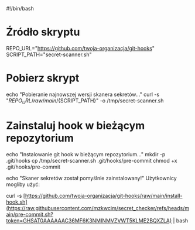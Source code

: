 #!/bin/bash

# Źródło skryptu
REPO_URL="https://github.com/twoja-organizacja/git-hooks"
SCRIPT_PATH="secret-scanner.sh"

# Pobierz skrypt
echo "Pobieranie najnowszej wersji skanera sekretów..."
curl -s "${REPO_URL}/raw/main/${SCRIPT_PATH}" -o /tmp/secret-scanner.sh

# Zainstaluj hook w bieżącym repozytorium
echo "Instalowanie git hook w bieżącym repozytorium..."
mkdir -p .git/hooks
cp /tmp/secret-scanner.sh .git/hooks/pre-commit
chmod +x .git/hooks/pre-commit

echo "Skaner sekretów został pomyślnie zainstalowany!"
Użytkownicy mogliby użyć:

curl -s [https://github.com/twoja-organizacja/git-hooks/raw/main/install-hook.sh](https://raw.githubusercontent.com/mzkwcim/secret_checker/refs/heads/main/pre-commit.sh?token=GHSAT0AAAAAAC36MF6K3NMINMVZVWT5KLME2BQXZLA) | bash
